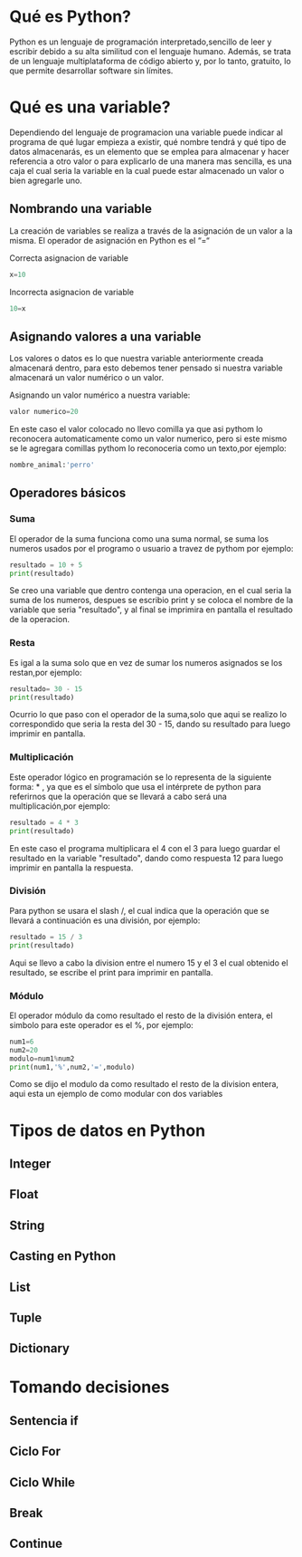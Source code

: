 # Qué es Python?
Python es un lenguaje de programación interpretado,sencillo de leer y escribir debido a su alta similitud con el lenguaje humano. Además, se trata de un lenguaje multiplataforma de código abierto y, por lo tanto, gratuito, lo que permite desarrollar software sin límites.
# Qué es una variable?
Dependiendo del lenguaje de programacion una variable puede indicar al programa de qué lugar empieza a existir, qué nombre tendrá y qué tipo de datos almacenarás, es un elemento que se emplea para almacenar y hacer referencia a otro valor o para explicarlo de una manera mas sencilla, es una caja el cual seria la variable  en la cual puede estar almacenado un valor o bien agregarle uno.
## Nombrando una variable
La creación de variables se realiza a través de la asignación de un valor a la misma. El operador de asignación en Python es el “=“

Correcta asignacion de variable
```python
x=10
```
Incorrecta asignacion de variable
```python
10=x
```
## Asignando valores a una variable
Los valores o datos es lo que nuestra variable anteriormente creada almacenará dentro, para esto debemos tener pensado si nuestra variable almacenará un valor numérico o un valor.

Asignando un valor numérico a nuestra variable:
```python
valor numerico=20
```
En este caso  el valor colocado no llevo comilla ya que asi pythom lo reconocera automaticamente como un valor numerico, pero si este mismo se le agregara comillas pythom lo reconoceria como un texto,por ejemplo:
```python
nombre_animal:'perro'
```
## Operadores básicos

### Suma
El operador de la suma  funciona como una suma normal, se suma los numeros usados por el programo o usuario a travez de pythom por ejemplo:
```python
resultado = 10 + 5
print(resultado)
```
Se creo una variable que dentro contenga una operacion, en el cual seria la suma de los numeros, despues se escribio print y se coloca el nombre de la variable que seria "resultado", y al final se imprimira en pantalla el  resultado de la operacion.

### Resta
Es igal a la suma solo que en vez de sumar los numeros asignados se los restan,por ejemplo:
```python
resultado= 30 - 15
print(resultado)
```
Ocurrio lo que paso con el operador de la suma,solo que aqui se realizo lo correspondido que seria la resta del 30 - 15, dando su resultado para luego imprimir en pantalla.

### Multiplicación
Este operador lógico en programación se lo representa de la siguiente forma: * , ya que es el símbolo que usa el intérprete de python para referirnos que la operación que se llevará a cabo será una multiplicación,por ejemplo:
```python
resultado = 4 * 3
print(resultado)
```
En este caso el programa multiplicara el 4 con el 3 para luego guardar el resultado en la variable "resultado", dando como respuesta 12 para luego imprimir en pantalla la respuesta.

### División
Para python se usara el  slash /, el cual indica que la operación que se llevará a continuación es una división, por ejemplo:
```python
resultado = 15 / 3
print(resultado)
```
Aqui se llevo a cabo la division entre el numero 15 y el 3 el cual obtenido el resultado, se escribe el print para imprimir en pantalla.
### Módulo
El operador módulo da como resultado el resto de la división entera, el simbolo para este operador es el %, por ejemplo:
```python
num1=6
num2=20
modulo=num1%num2
print(num1,'%',num2,'=',modulo)
```
Como se dijo el modulo da como resultado el resto de la division entera, aqui esta un ejemplo de como modular con dos variables
# Tipos de datos en Python

## Integer

## Float

## String

## Casting en Python

## List

## Tuple

## Dictionary

# Tomando decisiones

## Sentencia if

## Ciclo For

## Ciclo While

## Break

## Continue
